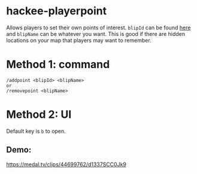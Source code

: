 # hackee-playerpoint
 Allows players to set their own points of interest. `blipId` can be found [here](https://docs.fivem.net/docs/game-references/blips/) and `blipName` can be whatever you want. This is good if there are hidden locations on your map that players may want to remember.
 
 # Method 1: command
 ```
 /addpoint <blipId> <blipName>
 or
 /removepoint <blipName>
 ```
# Method 2: UI
Default key is `b` to open.

## Demo: 
https://medal.tv/clips/44699762/d1337SCC0Jk9
